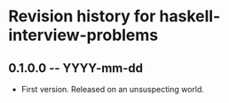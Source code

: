 # Revision history for haskell-interview-problems

## 0.1.0.0 -- YYYY-mm-dd

* First version. Released on an unsuspecting world.
